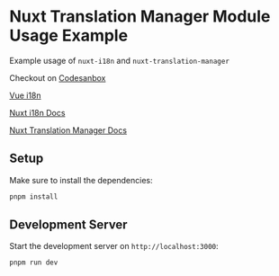 # Nuxt Translation Manager Module Usage Example

Example usage of `nuxt-i18n` and `nuxt-translation-manager`

Checkout on [Codesanbox](https://codesandbox.io/p/github/samk-dev/nuxt-translation-manager-module-usage-example/main)

[Vue i18n](https://vue-i18n.intlify.dev/)

[Nuxt i18n Docs](https://i18n.nuxtjs.org/)

[Nuxt Translation Manager Docs](https://github.com/samk-dev/nuxt-translation-manager)

## Setup

Make sure to install the dependencies:

```bash
pnpm install
```

## Development Server

Start the development server on `http://localhost:3000`:

```bash
pnpm run dev
```
